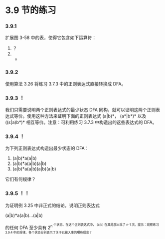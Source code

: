 # 3.9 节的练习

### 3.9.1

扩展图 3-58 中的表，使得它包含如下运算符：

1. ？
2. +

### 3.9.2

使用算法 3.26 将练习 3.7.3 中的正则表达式直接转换成 DFA。

### 3.9.3 ！

我们只需要说明两个正则表达式的最少状态 DFA 同构，就可以证明这两个正则表达式等价。使用这种方法来证明下面的正则表达式 (a|b)\*， (a\*|b\*)\* 以及 ((ε|a)b\*)\* 相互等价。注意：可利用练习 3.7.3 中构造出的这些表达式的 DFA。

### 3.9.4 ！

为下列正则表达式构造出最少状态的 DFA：

1. (a|b)\*a(a|b)
2. (a|b)\*a(a|b)(a|b)
3. (a|b)\*a(a|b)(a|b)(a|b)

它们有何规律？

### 3.9.5 ！！

为证明例 3.25 中非正式的结论，说明正则表达式

(a|b)\*a(a|b)...(a|b)

的任何 DFA 至少具有 2<sup>n<sup> 个状态。在这个正则表达式中， (a|b) 在其尾部出现了 n-1 次。提示：观察练习 3.9.4 中的规律。各个状态分别表示了关于已输入串的哪些信息？
